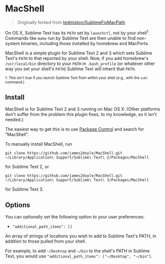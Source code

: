 MacShell
==============

> Originally forked from [tedmiston/SublimeFixMacPath](https://github.com/tedmiston/SublimeFixMacPath)

On OS X, Sublime Text has its `PATH` set by `launchctl`, not by your shell<sup>1</sup>. Commands like `make` run by Sublime Text are then unable to find non-system binaries, including those installed by homebrew and MacPorts.

MacShell is a simple plugin for Sublime Text 2 and 3 which sets Sublime Text's `PATH` to that reported by your shell. Now, if you add homebrew's `/usr/local/bin` directory to your `PATH` in `.bash_profile` (or whatever other way you set your shell's `PATH`) Sublime Text will inherit that `PATH`.

<sup>1: This isn't true if you launch Sublime Text from within your shell (e.g., with the `subl` command.)</sup>

Install
-------

MacShell is for Sublime Text 2 and 3 running on Mac OS X. (Other platforms don't suffer from the problem this plugin fixes, to my knowledge, so it isn't needed.)

The easiest way to get this is to use [Package Control](http://wbond.net/sublime_packages/package_control) and search for "MacShell".

To manually install MacShell, run

    git clone https://github.com/james2doyle/MacShell.git ~/Library/Application\ Support/Sublime\ Text\ 2/Packages/MacShell

for Sublime Text 2, or

    git clone https://github.com/james2doyle/MacShell.git ~/Library/Application\ Support/Sublime\ Text\ 3/Packages/MacShell

for Sublime Text 3.


Options
-----------

You can optionally set the following option to your user preferences:

* `"additional_path_items": []`

An array of strings of locations you wish to add to Sublime Text's PATH, in addition to those pulled from your shell.

For example, to add `~/Desktop` and `~/bin` to the shell's PATH in Sublime Text, you would use `"additional_path_items": ["~/Desktop", "~/bin"]`.
